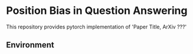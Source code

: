 # Position Bias in Question Answering
This repository provides pytorch implementation of 'Paper Title, ArXiv ???'
## Environment
